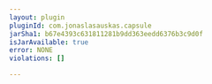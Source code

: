 ```yaml
---
layout: plugin
pluginId: com.jonaslasauskas.capsule
jarSha1: b67e4393c631811281b9dd363eedd6376b3c9d0f
isJarAvailable: true
error: NONE
violations: []

---
```

